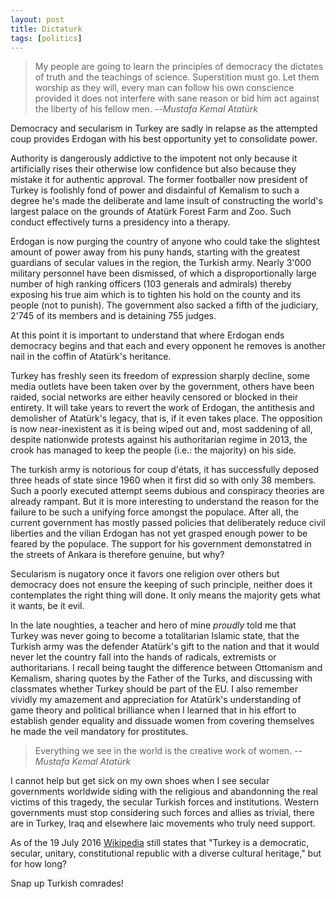 ```yaml
---
layout: post 
title: Dictaturk
tags: [politics]
---
```

> My people are going to learn the principles of democracy the dictates of truth and the teachings of science. Superstition must go. Let them worship as they will, every man can follow his own conscience provided it does not interfere with sane reason or bid him act against the liberty of his fellow men.
>   --<cite>Mustafa Kemal Atatürk</cite>

Democracy and secularism in Turkey are sadly in relapse as the attempted coup provides Erdogan with his best opportunity yet to consolidate power. 

Authority is dangerously addictive to the impotent not only because it artificially rises their otherwise low confidence but also because they mistake it for authentic approval. The former footballer now president of Turkey is foolishly fond of power and disdainful of Kemalism to such a degree he's made the deliberate and lame insult of constructing the world's largest palace on the grounds of Atatürk Forest Farm and Zoo. Such conduct effectively turns a presidency into a therapy.

Erdogan is now purging the country of anyone who could take the slightest amount of power away from his puny hands, starting with the greatest guardians of secular values in the region, the Turkish army. Nearly 3'000 military personnel have been dismissed, of which a disproportionally large number of high ranking officers (103 generals and admirals) thereby exposing his true aim which is to tighten his hold on the county and its people (not to punish). The government also sacked a fifth of the judiciary, 2'745 of its members and is detaining 755 judges.

At this point it is important to understand that where Erdogan ends democracy begins and that each and every opponent he removes is another nail in the coffin of Atatürk's heritance.

Turkey has freshly seen its freedom of expression sharply decline, some media outlets have been taken over by the government, others have been raided, social networks are either heavily censored or blocked in their entirety. It will take years to revert the work of Erdogan, the antithesis and demolisher of Atatürk's legacy, that is, if it even takes place. The opposition is now near-inexistent as it is being wiped out and, most saddening of all, despite nationwide protests against his authoritarian regime in 2013, the crook has managed to keep the people (i.e.: the majority) on his side. 

The turkish army is notorious for coup d'états, it has successfully deposed three heads of state since 1960 when it first did so with only 38 members. Such a poorly executed attempt seems dubious and conspiracy theories are already rampant. But it is more interesting to understand the reason for the failure to be such a unifying force amongst the populace. After all, the current government has mostly passed policies that deliberately reduce civil liberties and the vilian Erdogan has not yet grasped enough power to be feared by the populace. The support for his government demonstatred in the streets of Ankara is therefore genuine, but why? 

Secularism is nugatory once it favors one religion over others but democracy does not ensure the keeping of such principle, neither does it contemplates the right thing will done. It only means the majority gets what it wants, be it evil.

In the late noughties, a teacher and hero of mine *proudly* told me that Turkey was never going to become a totalitarian Islamic state, that the Turkish army was the defender Atatürk's gift to the nation and that it would never let the country fall into the hands of radicals, extremists or authoritarians. I recall being taught the difference between Ottomanism and Kemalism, sharing quotes by the Father of the Turks, and discussing with classmates whether Turkey should be part of the EU. I also remember vividly my amazement and appreciation for Atatürk's understanding of game theory and political brilliance when I learned that in his effort to establish gender equality and dissuade women from covering themselves he made the veil mandatory for prostitutes. 

> Everything we see in the world is the creative work of women.
> --<cite>Mustafa Kemal Atatürk</cite>

I cannot help but get sick on my own shoes when I see secular governments worldwide siding with the religious and abandonning the real victims of this tragedy, the secular Turkish forces and institutions. Western governments must stop considering such forces and allies as trivial, there are in Turkey, Iraq and elsewhere laic movements who truly need support.

As of the 19 July 2016 [Wikipedia](https://en.wikipedia.org/wiki/Turkey) still states that "Turkey is a democratic, secular, unitary, constitutional republic with a diverse cultural heritage," but for how long?

Snap up Turkish comrades!